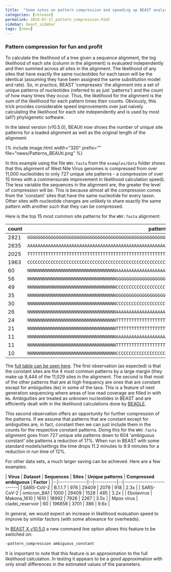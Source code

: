 ```yaml
---
title:  "Some notes on pattern compression and speeding up BEAST analysis"
categories: [release]
permalink: 2024-07-17_pattern_compression.html
sidebar: beast_sidebar
tags: [news]
---
```


### Pattern compression for fun and profit

To calculate the likelihood of a tree given a sequence alignment, the log likelihood of each site (column in the alignment) is evaluated independently and then summed across all sites in the alignment. The likelihood of any sites that have exactly the same nucleotides for each taxon will be the identical (assuming they have been assigned the same substitution model and rate). So, in practice, BEAST 'compresses' the alignment into a set of unique patterns of nucleotides (referred to as just 'patterns') and the count of how many times they occur. Thus, the likelihood for the alignment is the sum of the likelihood for each pattern times their counts. Obviously, this trick provides considerable speed improvements over just naively calculating the likelihood for each site independently and is used by most (all?) phylogenetic software.

In the latest version (v10.5.0), BEAUti now shows the number of unique site patterns for a loaded alignment as well as the original length of the alignment:

{% include image.html width="320" prefix="" file="news/Patterns_BEAUti.png" %}

In this example using the file `WNV.fasta` from the `examples/Data` folder shows that this alignment of West Nile Virus genomes is compressed from over 11,000 nucleotides to only 727 unique site patterns - a compression of over 15 times with a commensurate improvement in likelihood calculation speed). The less variable the sequences in the alignment are, the greater the level of compression will be. This is because almost all the compression comes from the 'constant' sites that have the same nucleotide for every taxon. Other sites with nucleotide changes are unlikely to share exactly the same pattern with another such that they can be compressed. 

Here is the top 15 most common site patterns for the `WNV.fasta` alignment:

| **count** | **pattern** |
|-----------|---|
| 2821 | `GGGGGGGGGGGGGGGGGGGGGGGGGGGGGGGGGGGGGGGGGGGGGGGGGGGGGGGGGGGGGGGGGGGGGGGGGGGGGGGGGGGGGGGGGGGGGGGGGGGG` |
| 2635 | `AAAAAAAAAAAAAAAAAAAAAAAAAAAAAAAAAAAAAAAAAAAAAAAAAAAAAAAAAAAAAAAAAAAAAAAAAAAAAAAAAAAAAAAAAAAAAAAAAAAA` |
| 2025 | `TTTTTTTTTTTTTTTTTTTTTTTTTTTTTTTTTTTTTTTTTTTTTTTTTTTTTTTTTTTTTTTTTTTTTTTTTTTTTTTTTTTTTTTTTTTTTTTTTTTT` |
| 1963 | `CCCCCCCCCCCCCCCCCCCCCCCCCCCCCCCCCCCCCCCCCCCCCCCCCCCCCCCCCCCCCCCCCCCCCCCCCCCCCCCCCCCCCCCCCCCCCCCCCCCC` |
| 60 | `NNNNNNNNNNNNNNNNNNNNNNNNNNNNNNNNNNAAAAAAAAAAAAAAAAAAAAAAAAAAAAAAAAAAAAAAAAAAAAAAAAAANAAAAAAAAAAAAAAA` |
| 56 | `NNNNNNNNNNNNNNNNNNNNNNNNNNNNNNNNNNGGGGGGGGGGGGGGGGGGGGGGGGGGGGGGGGGGGGGGGGGGGGGGGGGGNGGGGGGGGGGGGGGG` |
| 49 | `NNNNNNNNNNNNNNNNNNNNNNNNNNNNNNNNNNCCCCCCCCCCCCCCCCCCCCCCCCCCCCCCCCCCCCCCCCCCCCCCCCCCNCCCCCCCCCCCCCCC` |
| 35 | `NNNNNNNNNNNNNNNNNNNNNNNNNNNNNNNNNNGGGGGGGGGGGGGGGGGGGGGGGGGGGGGGGGGGGGGGGGGGGGGGGGGGGGGGGGGGGGGGGGGG` |
| 30 | `NNNNNNNNNNNNNNNNNNNNNNNNNNNNNNNNNNCCCCCCCCCCCCCCCCCCCCCCCCCCCCCCCCCCCCCCCCCCCCCCCCCCCCCCCCCCCCCCCCCC` |
| 26 | `NNNNNNNNNNNNNNNNNNNNNNNNNNNNNNNNNNAAAAAAAAAAAAAAAAAAAAAAAAAAAAAAAAAAAAAAAAAAAAAAAAAAAAAAAAAAAAAAAAAA` |
| 24 | `NNNNNNNNNNNNNNNNNNNNNNNNNNNNNNNNNNTTTTTTTTTTTTTTTTTTTTTTTTTTTTTTTTTTTTTTTTTTTTTTTTTTNTTTTTTTTTTTTTTT` |
| 21 | `NNNNNNNNNNNNNNNNNNNNNNNNNNNNNNNNNNTTTTTTTTTTTTTTTTTTTTTTTTTTTTTTTTTTTTTTTTTTTTTTTTTTTTTTTTTTTTTTTTTT` |
| 11 | `NNNNNNNNNNNNNNNNNNNNNNNNNNNNNNNNNNAAAAAAAAAAAAAAAAAAAAAAAAAAAAAAAAAAAAAAAAAAAAAAANNNNAAAAAAAAAAAAAAA` |
| 11 | `NNNNNNNNNNNNNNNNNNNNNNNNNNNNNNNNNNTTTTTTTTTTTTTTTTTTTTTTTTTTTTTTTTTTTTTTTTTTTTTTTNNNTTTTTTTTTTTTTTTT` |
| 10 | `NNNNNNNNNNNNNNNNNNNNNNNNNNNNNNNNNNCCCCCCCCCCCCCCCCCCCCCCCCCCCCCCCCCCCCCCCCCCCCCCCNNNNCCCCCCCCCCCCCCC` |

The [full table can be seen here](wnv_pattern_table.html). The first observation (as expected) is that the constant sites are the 4 most common patterns by a large margin (they make up 9,444 of the 11,029 sites in the alignment. The second is that most of the other patterns that are at high frequency are ones that are constant except for ambiguities (`N`s) in some of the taxa. This is a feature of next generation sequencing where areas of low read coverage are filled in with `N`s. Ambiguities are treated as unknown nucleotides in BEAST and are efficiently dealt with in the likelihood calculations done by [BEAGLE](beagle). 

This second observation offers an opportunity for further compression of the patterns. If we assume that patterns that are constant except for ambiguities are, in fact, constant then we can just include them in the counts for the respective constant patterns. Doing this for the `WNV.fasta` alignment goes from 727 unique site patterns down to 604 'ambiguous constant' site patterns a reduction of 17%. When run in BEAST with some standard models/settings the time drops 11.2 minutes to 9.9 minutes for a reduction in run time of 12%.

For other data sets, a much larger saving can be achieved. Here are a few examples:

| **Virus** | **Dataset**  | **Sequences** | **Sites** | **Unique patterns** | **Compressed ambiguous** | **Factor** |
|--|--------------|--|-----------|--|--------------------------|
| SARS-CoV-2 | B.1.1.7 | 976 | 29409     | 2079 | 918 | 2.3x |
| SARS-CoV-2 | omicron_BA1 | 1000 | 29409     | 1528 | 485 | 3.2x |
| Ebolavirus | Makona_1610 | 1610 | 18992     | 7926 | 2267 | 3.5x |
| Mpox virus | cladei_reservoir | 60 | 196858    | 3701 | 386 | 9.6x |

In general, we would expect an increase in likelihood evaluation speed to improve by similar factors (with some allowance for overheads).

In [BEAST X v10.5.0](installing) a new command line option allows this feature to be switched on:
```bash
-pattern_compression ambiguous_constant
```

It is important to note that this feature is an approximation to the full likelihood calculation. In testing it appears to be a good approximation with only small differences in the estimated values of the parameters. 

